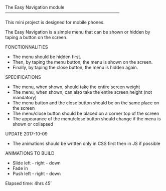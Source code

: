 The Easy Navigation module
——————————————————————————

This mini project is designed for mobile phones.

The Easy Navigation is a simple menu that can be shown or hidden by taping a button on the screen.

FONCTIONNALITIES

- The menu should be hidden first.
- Then, by taping the menu button, the menu is shown on the screen.
- Finally, by taping the close button, the menu is hidden again.

SPECIFICATIONS

- The menu, when shown, should take the entire screen weight
- The menu, when shown, can also take the entire screen height (not mandatory)
- The menu button and the close button should be on the same place on the screen
- The menu/close button should be placed on a corner top of the screen
- The appearance of the menu/close button should change if the menu is shown or collapsed

UPDATE 2017-10-09

- The animations should be written only in CSS first then in JS if possible

ANIMATIONS TO BUILD

- Slide left - right - down
- Fade in
- Push left - right - down

Elapsed time: 4hrs 45’